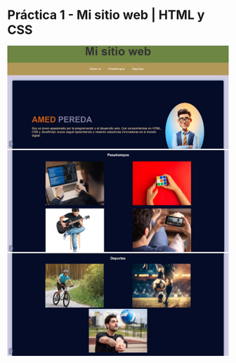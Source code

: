 # Práctica 1 - Mi sitio web | HTML y CSS
![Pagina principal](assets/img/demo/ps1.png)
![Pagina principal](assets/img/demo/ps2.png)
![Pagina principal](assets/img/demo/ps3.png)
